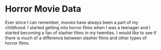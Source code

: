 # Horror Movie Data
 
Ever since I can remember, movies have always been a part of my childhood. I started getting into horror films when I was a teenager and I started becoming a fan of slasher films in my twenties. I would like to see if there is much of a difference between slasher films and other types of horror films. 